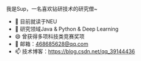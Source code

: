 <!---
![My GitHub stats](https://github-readme-stats.vercel.app/api?username=CONTINUE12&hide=prs&show_icons=true&theme=radical) 
-->

我是Sup，一名喜欢钻研技术的研究僧~ 

- 🔭 目前就读于NEU
- 🌱 研究领域Java & Python & Deep Learning
- 😄 曾获得多项科技类竞赛奖项
- 💬 邮箱：468685628@qq.com
- 📫 技术博客：https://blog.csdn.net/qq_39144436
